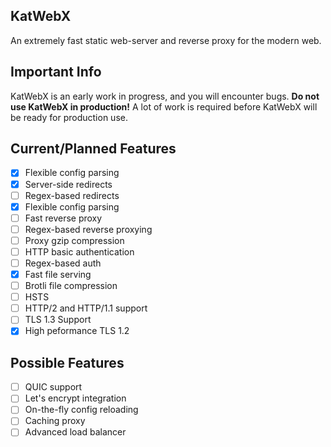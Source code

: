 ## KatWebX
An extremely fast static web-server and reverse proxy for the modern web.

## Important Info 
KatWebX is an early work in progress, and you will encounter bugs. **Do not use KatWebX in production!** A lot of work is required before KatWebX will be ready for production use.

## Current/Planned Features
- [x] Flexible config parsing
- [x] Server-side redirects
- [ ] Regex-based redirects
- [x] Flexible config parsing
- [ ] Fast reverse proxy
- [ ] Regex-based reverse proxying
- [ ] Proxy gzip compression
- [ ] HTTP basic authentication
- [ ] Regex-based auth
- [x] Fast file serving
- [ ] Brotli file compression
- [ ] HSTS
- [ ] HTTP/2 and HTTP/1.1 support
- [ ] TLS 1.3 Support
- [x] High peformance TLS 1.2

## Possible Features
- [ ] QUIC support
- [ ] Let's encrypt integration
- [ ] On-the-fly config reloading
- [ ] Caching proxy
- [ ] Advanced load balancer
